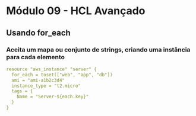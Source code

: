 # Módulo 09 - HCL Avançado

## Usando for_each

### Aceita um mapa ou conjunto de strings, criando uma instância para cada elemento

```yaml
resource "aws_instance" "server" {
  for_each = toset(["web", "app", "db"])
  ami = "ami-a1b2c3d4"
  instance_type = "t2.micro"
  tags = {
    Name = "Server-${each.key}"
  }
}
```
